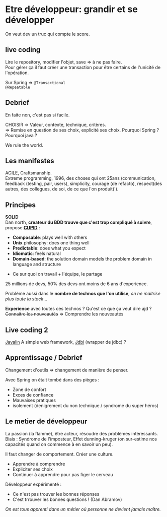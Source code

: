 # Etre développeur: grandir et se développer

On veut dev un truc qui compte le score.

## live coding

Lire le repository, modifier l'objet, save => à ne pas faire.  
Pour gérer ça il faut créer une transaction pour être certains de l'unicité de l'opération.  

Sur Spring  => `@Transactional`  
`@Repeatable`

## Debrief

En faite non, c'est pas si facile.

CHOISIR => Valeur, contexte, technique, critères.  
=> Remise en question de ses choix, explicité ses choix. Pourquoi Spring ? Pourquoi java ?  

We rule the world.

## Les manifestes
AGILE, Craftsmanship.  
Extreme programming, 1996, des choses qui ont 25ans (communication, feedback (testing, pair, users), simplicity, courage (de refacto), respect(des autres, des collègues, de soi, de ce que l'on produit)').

## Principes

**SOLID**  
Dan north, **createur du BDD trouve que c'est trop compliqué à suivre**, propose **[CUPID](https://dannorth.net/2022/02/10/cupid-for-joyful-coding/)** :
 - **Composable**: plays well with others
 - **Unix** philosophy: does one thing well
 - **Predictable**: does what you expect
 - **Idiomatic**: feels natural
 - **Domain-based**: the solution domain models the problem domain in language and structure
+ Ce sur quoi on travail + l'équipe, le partage

25 millions de devs, 50% des devs ont moins de 6 ans d'experience.

Problème aussi dans le **nombre de technos que l'on utilise**, _on ne maitrise plus toute la stack_...

**Experience** avec toutes ces technos ? Qu'est ce que ça veut dire ajd ?
~~Connaitre les nouveautés~~ => Comprendre les nouveautés

## Live coding 2

[Javalin](https://javalin.io/) A simple web framework, [Jdbi](https://jdbi.org/) (wrapper de jdbc) ?

## Apprentissage / Debrief

Changement d'outils => changement de manière de penser.  

Avec Spring on était tombé dans des pièges :
 - Zone de confort
 - Exces de confiance
 - Mauvaises pratiques
 - isolement (denigrement du non technique / syndrome du super héros)

## Le metier de développeur

La passion (la flamme), être acteur, résoudre des problèmes intéressants.  
Biais : Syndrome de l'imposteur, Effet dunning-kruger (on sur-estime nos capacités quand on commence à en savoir un peu).

Il faut changer de comportement. Créer une culture.
 - Apprendre à comprendre
 - Expliciter ses choix
 - Continuer à apprendre pour pas figer le cerveau
 
Développeur expérimenté : 
 - Ce n'est pas trouver les bonnes réponses
 - C'est trrouver les bonnes questions ! (Dan Abramov)

_On est tous apprenti dans un métier où personne ne devient jamais maître._

